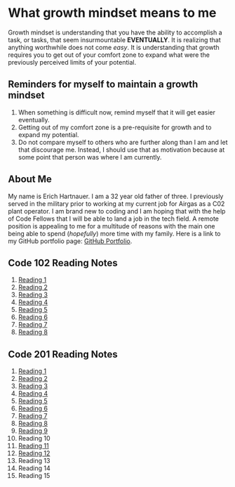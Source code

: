 # What growth mindset means to me

Growth mindset is understanding that you have the ability to accomplish a task, or tasks, that seem insurmountable **EVENTUALLY**. It is realizing that anything worthwhile does not come _easy_. It is understanding that growth requires you to get out of your comfort zone to expand what were the previously perceived limits of your potential.

## Reminders for myself to maintain a growth mindset

1. When something is difficult now, remind myself that it will get easier eventually.
2. Getting out of my comfort zone is a pre-requisite for growth and to expand my potential.
3. Do not compare myself to others who are further along than I am and let that discourage me. Instead, I should use that as motivation because at some point that person was where I am currently.

## About Me

My name is Erich Hartnauer. I am a 32 year old father of three. I previously served in the military prior to working at my current job for Airgas as a C02 plant operator. I am brand new to coding and I am hoping that with the help of Code Fellows that I will be able to land a job in the tech field. A remote position is appealing to me for a multitude of reasons with the main one being able to spend (_hopefully_) more time with my family. Here is a link to my GitHub portfolio page: [GitHub Portfolio](https://github.com/Erich08).

## Code 102 Reading Notes

1. [Reading 1](read01.md)
2. [Reading 2](read03.md)
3. [Reading 3](revisions.md)
4. [Reading 4](html.md)
5. [Reading 5](css.md)
6. [Reading 6](javascript.md)
7. [Reading 7](read07.md)
8. [Reading 8](read08.md)

## Code 201 Reading Notes

1. [Reading 1](class-01.md)
2. [Reading 2](class-02.md)
3. [Reading 3](class-04.md)
4. [Reading 4](class-04.md)
5. [Reading 5](class-05.md)
6. [Reading 6](class-06.md)
7. [Reading 7](class-07.md)
8. [Reading 8](class-08.md)
9. [Reading 9](class-09.md)
10. Reading 10
11. [Reading 11](class-11.md)
12. [Reading 12](class-12.md)
13. Reading 13
14. Reading 14
15. Reading 15
